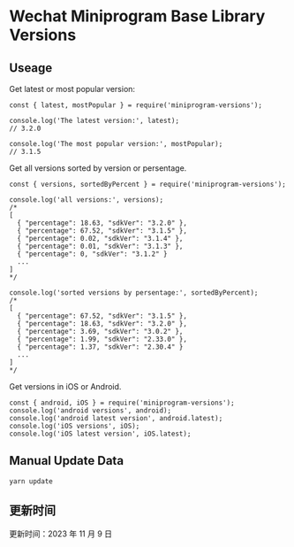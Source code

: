 
# Wechat Miniprogram Base Library Versions

## Useage

Get latest or most popular version:

```;
const { latest, mostPopular } = require('miniprogram-versions');

console.log('The latest version:', latest);
// 3.2.0

console.log('The most popular version:', mostPopular);
// 3.1.5

```

Get all versions sorted by version or persentage.

```
const { versions, sortedByPercent } = require('miniprogram-versions');

console.log('all versions:', versions);
/*
[
  { "percentage": 18.63, "sdkVer": "3.2.0" },
  { "percentage": 67.52, "sdkVer": "3.1.5" },
  { "percentage": 0.02, "sdkVer": "3.1.4" },
  { "percentage": 0.01, "sdkVer": "3.1.3" },
  { "percentage": 0, "sdkVer": "3.1.2" }
  ...
]
*/

console.log('sorted versions by persentage:', sortedByPercent);
/*
[
  { "percentage": 67.52, "sdkVer": "3.1.5" },
  { "percentage": 18.63, "sdkVer": "3.2.0" },
  { "percentage": 3.69, "sdkVer": "3.0.2" },
  { "percentage": 1.99, "sdkVer": "2.33.0" },
  { "percentage": 1.37, "sdkVer": "2.30.4" }
  ...
]
*/
```

Get versions in iOS or Android.

```
const { android, iOS } = require('miniprogram-versions');
console.log('android versions', android);
console.log('android latest version', android.latest);
console.log('iOS versions', iOS);
console.log('iOS latest version', iOS.latest);
```

## Manual Update Data

```
yarn update
```

## 更新时间

更新时间：2023 年 11 月 9 日
